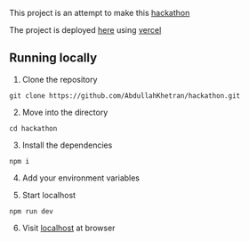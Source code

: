 This project is an attempt to make this [hackathon](https://github.com/panaverse/learn-nextjs/tree/main/HACKATHONS/02.hackathon_two)

The project is deployed [here](https://hackathon-tau-ten.vercel.app/) using [vercel](https://vercel.com)


## Running locally

1. Clone the repository
```
git clone https://github.com/AbdullahKhetran/hackathon.git
```

2. Move into the directory
```
cd hackathon
```

3. Install the dependencies
```
npm i
```

4. Add your environment variables

5. Start localhost
```
npm run dev
```

6. Visit [localhost](http://localhost:3000/) at browser